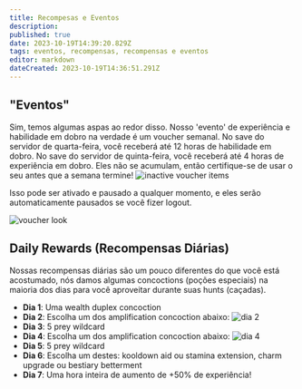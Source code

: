 ```yaml
---
title: Recompesas e Eventos
description: 
published: true
date: 2023-10-19T14:39:20.829Z
tags: eventos, recompensas, recompensas e eventos
editor: markdown
dateCreated: 2023-10-19T14:36:51.291Z
---
```


## "Eventos"

Sim, temos algumas aspas ao redor disso. Nosso 'evento' de experiência e habilidade em dobro na verdade é um voucher semanal. No save do servidor de quarta-feira, você receberá até 12 horas de habilidade em dobro. No save do servidor de quinta-feira, você receberá até 4 horas de experiência em dobro. Eles não se acumulam, então certifique-se de usar o seu antes que a semana termine!
![inactive voucher items](https://res.cloudinary.com/dwzt6r3eh/image/upload/v1690779807/Kapture_2023-07-30_at_22.03.07_cjbgii.gif)

Isso pode ser ativado e pausado a qualquer momento, e eles serão automaticamente pausados se você fizer logout.

![voucher look](https://res.cloudinary.com/dwzt6r3eh/image/upload/v1690779935/SCR-20230730-uoj_a8doa6.png)

## Daily Rewards (Recompensas Diárias)

Nossas recompensas diárias são um pouco diferentes do que você está acostumado, nós damos algumas concoctions (poções especiais) na maioria dos dias para você aproveitar durante suas hunts (caçadas).

- **Dia 1**: Uma wealth duplex concoction
- **Dia 2**: Escolha um dos amplification concoction abaixo:
![dia 2](https://res.cloudinary.com/dwzt6r3eh/image/upload/v1690778721/SCR-20230730-u7q_a9flep.png)
- **Dia 3**: 5 prey wildcard
- **Dia 4**: Escolha um dos amplification concoction abaixo:
![dia 4](https://res.cloudinary.com/dwzt6r3eh/image/upload/v1690778813/SCR-20230730-u90_ywfyis.png)
- **Dia 5**: 5 prey wildcard
- **Dia 6**: Escolha um destes: kooldown aid ou stamina extension, charm upgrade ou bestiary betterment
- **Dia 7**: Uma hora inteira de aumento de +50% de experiência!
